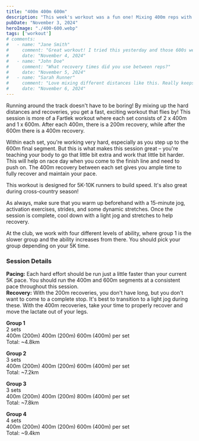 ```yaml
---
title: "400m 400m 600m"
description: "This week's workout was a fun one! Mixing 400m reps with 600m reps and short recoveries"
pubDate: "November 3, 2024"
heroImage: "./400-600.webp"
tags: ['workout']
# comments:
#   - name: "Jane Smith"
#     comment: "Great workout! I tried this yesterday and those 600s were tough!"
#     date: "November 4, 2024"
#   - name: "John Doe"
#     comment: "What recovery times did you use between reps?"
#     date: "November 5, 2024"
#   - name: "Sarah Runner"
#     comment: "Love mixing different distances like this. Really keeps you mentally engaged."
#     date: "November 6, 2024"
---
```


Running around the track doesn't have to be boring! By mixing up the hard distances and recoveries, you get a fast, exciting workout that flies by! This session is more of a Fartlek workout where each set consists of 2 x 400m and 1 x 600m. After each 400m, there is a 200m recovery, while after the 600m there is a 400m recovery.

Within each set, you're working very hard, especially as you step up to the 600m final segment. But this is what makes this session great – you're teaching your body to go that little bit extra and work that little bit harder. This will help on race day when you come to the finish line and need to push on. The 400m recovery between each set gives you ample time to fully recover and maintain your pace.

This workout is designed for 5K-10K runners to build speed. It's also great during cross-country season!

As always, make sure that you warm up beforehand with a 15-minute jog, activation exercises, strides, and some dynamic stretches. Once the session is complete, cool down with a light jog and stretches to help recovery.

At the club, we work with four different levels of ability, where group 1 is the slower group and the ability increases from there. You should pick your group depending on your 5K time.

### Session Details

**Pacing:** Each hard effort should be run just a little faster than your current 5K pace. You should run the 400m and 600m segments at a consistent pace throughout this session.  
**Recovery:** With the 200m recoveries, you don't have long, but you don't want to come to a complete stop. It's best to transition to a light jog during these. With the 400m recoveries, take your time to properly recover and move the lactate out of your legs.

**Group 1**  
2 sets  
400m (200m) 400m (200m) 600m (400m) per set  
Total: ~4.8km

**Group 2**  
3 sets  
400m (200m) 400m (200m) 600m (400m) per set  
Total: ~7.2km

**Group 3**  
3 sets  
400m (200m) 400m (200m) 800m (400m) per set  
Total: ~7.8km

**Group 4**  
4 sets  
400m (200m) 400m (200m) 600m (400m) per set  
Total: ~9.4km